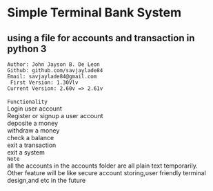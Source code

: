 # Simple Terminal Bank System 
## using a file for accounts and transaction in python 3
``` Author: John Jayson B. De Leon ``` <br>
``` Github: github.com/savjaylade84 ``` <br> 
``` Email: savjaylade84@gmail.com ``` <br>
``` First Version: 1.30Vlv```<br>
``` Current Version: 2.60v => 2.61v ``` <br><br>
``` Functionality ``` <br>
Login user account<br>
Register or signup a user account<br>
deposite a money<br>
withdraw a money<br>
check a balance<br>
exit a transaction<br>
exit a system<br>
``` Note ``` <br>
all the accounts in the accounts folder are all plain text temporarily.<br>
Other feature will be like secure account storing,user friendly terminal<br>
design,and etc in the future
